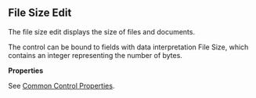 ## File Size Edit

The file size edit displays the size of files and documents.

The control can be bound to fields with data interpretation File Size, which contains an integer representing the number of bytes.  

**Properties**

See [Common Control Properties](../common-control-properties.md).